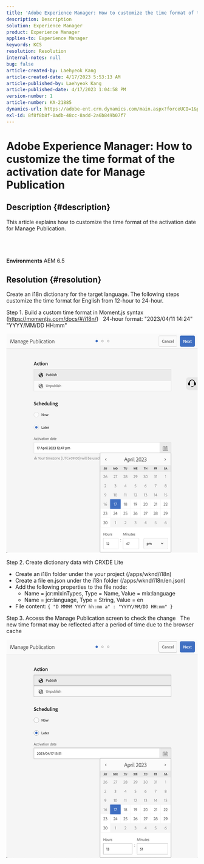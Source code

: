 ```yaml
---
title: 'Adobe Experience Manager: How to customize the time format of the activation date for Manage Publication'
description: Description
solution: Experience Manager
product: Experience Manager
applies-to: Experience Manager
keywords: KCS
resolution: Resolution
internal-notes: null
bug: false
article-created-by: Laehyeok Kang
article-created-date: 4/17/2023 5:53:13 AM
article-published-by: Laehyeok Kang
article-published-date: 4/17/2023 1:04:58 PM
version-number: 1
article-number: KA-21885
dynamics-url: https://adobe-ent.crm.dynamics.com/main.aspx?forceUCI=1&pagetype=entityrecord&etn=knowledgearticle&id=4d43f31c-e4dc-ed11-a7c7-6045bd006149
exl-id: 8f8f8b8f-0adb-48cc-8add-2a6b849b07f7
---
```

# Adobe Experience Manager: How to customize the time format of the activation date for Manage Publication

## Description {#description}

This article explains how to customize the time format of the activation date for Manage Publication.<br><br> <br><br><br>
<b>Environments</b>
 AEM 6.5


## Resolution {#resolution}


Create an i18n dictionary for the target language. The following steps customize the time format for English from 12-hour to 24-hour.

Step 1. Build a custom time format in Moment.js syntax (https://momentjs.com/docs/#/i18n/)
  24-hour format: "2023/04/11 14:24"  "YYYY/MM/DD HH:mm"

![](assets/2268ea95-e6dc-ed11-a7c7-6045bd006ce9.png)

Step 2. Create dictionary data with CRXDE Lite

- Create an i18n folder under the your project (/apps/wknd/i18n)
- Create a file en.json under the i18n folder (/apps/wknd/i18n/en.json)
- Add the following properties to the file node:
    - Name = jcr:mixinTypes, Type = Name, Value = mix:language
    - Name = jcr:language, Type = String, Value = en
- File content: `{ "D MMMM YYYY hh:mm a" : "YYYY/MM/DD HH:mm" }`


Step 3. Access the Manage Publication screen to check the change
  The new time format may be reflected after a period of time due to the browser cache

![](assets/87f593ae-e6dc-ed11-a7c7-6045bd006ce9.png)
